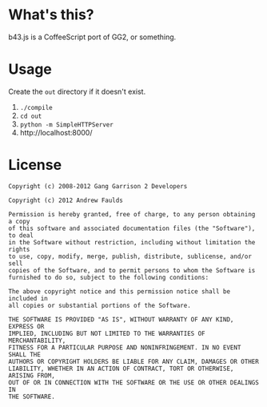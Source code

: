 What's this?
============

b43.js is a CoffeeScript port of GG2, or something.

Usage
=====

Create the `out` directory if it doesn't exist.

1. `./compile`
2. `cd out`
3. `python -m SimpleHTTPServer`
4. http://localhost:8000/

License
=======

    Copyright (c) 2008-2012 Gang Garrison 2 Developers
    
    Copyright (c) 2012 Andrew Faulds

    Permission is hereby granted, free of charge, to any person obtaining a copy
    of this software and associated documentation files (the "Software"), to deal
    in the Software without restriction, including without limitation the rights
    to use, copy, modify, merge, publish, distribute, sublicense, and/or sell
    copies of the Software, and to permit persons to whom the Software is
    furnished to do so, subject to the following conditions:

    The above copyright notice and this permission notice shall be included in
    all copies or substantial portions of the Software.

    THE SOFTWARE IS PROVIDED "AS IS", WITHOUT WARRANTY OF ANY KIND, EXPRESS OR
    IMPLIED, INCLUDING BUT NOT LIMITED TO THE WARRANTIES OF MERCHANTABILITY,
    FITNESS FOR A PARTICULAR PURPOSE AND NONINFRINGEMENT. IN NO EVENT SHALL THE
    AUTHORS OR COPYRIGHT HOLDERS BE LIABLE FOR ANY CLAIM, DAMAGES OR OTHER
    LIABILITY, WHETHER IN AN ACTION OF CONTRACT, TORT OR OTHERWISE, ARISING FROM,
    OUT OF OR IN CONNECTION WITH THE SOFTWARE OR THE USE OR OTHER DEALINGS IN
    THE SOFTWARE.
